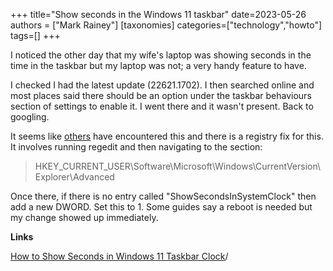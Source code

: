 +++
title="Show seconds in the Windows 11 taskbar"
date=2023-05-26
authors = ["Mark Rainey"]
[taxonomies]
categories=["technology","howto"]
tags=[]
+++

I noticed the other day that my wife's laptop was showing seconds in the time in the taskbar but my laptop was not; a very handy feature to have.

<!-- more -->

I checked I had the latest update (22621.1702). I then searched online and most places said there should be an option under the taskbar behaviours section of settings to enable it. I went there and it wasn't present. Back to googling.

It seems like [others](https://geekermag.com/how-to-show-seconds-in-windows-11-taskbar-clock/) have encountered this and there is a registry fix for this. It involves running regedit and then navigating to the section:

> HKEY_CURRENT_USER\\Software\\Microsoft\\Windows\\CurrentVersion\\Explorer\\Advanced

Once there, if there is no entry called "ShowSecondsInSystemClock" then add a new DWORD. Set this to 1. Some guides say a reboot is needed but my change showed up immediately.

__Links__

[How to Show Seconds in Windows 11 Taskbar Clock](https://geekermag.com/how-to-show-seconds-in-windows-11-taskbar-clock)/
